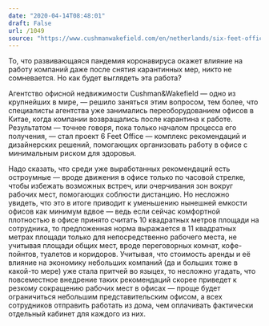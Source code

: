 ```yaml
---
date: "2020-04-14T08:48:01"
draft: False
url: /1049
source: "https://www.cushmanwakefield.com/en/netherlands/six-feet-office"
---
```


То, что развивающаяся пандемия коронавируса окажет влияние на работу компаний даже после снятия карантинных мер, никто не сомневается. Но как будет выглядеть эта работа?

Агентство офисной недвижимости Cushman&Wakefield — одно из крупнейших в мире, — решило заняться этим вопросом, тем более, что специалисты агентства уже занимались переоборудованием офисов в Китае, когда компании возвращались после карантина к работе. Результатом — точнее говоря, пока только началом процесса его получения, — стал проект 6 Feet Office — комплекс рекомендаций и дизайнерских решений, помогающих организовать работу в офисе с минимальным риском для здоровья. 

Надо сказать, что среди уже выработанных рекомендаций есть остроумные — вроде движения в офисе только по часовой стрелке, чтобы избежать возможных встреч, или очерчивания зон вокруг рабочих мест, помогающих соблюсти дистанцию. Но несложно увидеть, что это в итоге приводит к уменьшению нынешней емкости офисов как минимум вдвое — ведь если сейчас комфортной плотностью в офисе принято считать 10 квадратных метров  площади на сотрудника, то предложенная норма выражается в 11 квадратных метрах площади только для непосредственно рабочего места, не учитывая площади общих мест, вроде переговорных комнат, кофе-пойнтов, туалетов и коридоров. Учитывая, что стоимость аренды и её влияние на экономику небольших компаний (да и больших тоже в какой-то мере) уже стала притчей во языцех, то несложно угадать, что повсеместное внедрение таких рекомендаций скорее приведет к резкому сокращению рабочих мест в офисах — проще будет ограничиться небольшим представительским офисом, а всех сотрудников отправить работать из дома, чем оплачивать фактически отдельный кабинет для каждого из них.
